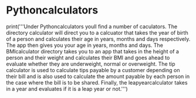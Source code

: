 # Pythoncalculators
print('''Under Pythoncalculators youll find a number of caculators. 
The directory calculator will direct you to a calcuator that takes the year of birth of a person and calculates their age in years, months and days respectively.
The app then gives you your age in years, months and days.
The BMIcalculator directory takes you to an app that takes in the height of a person and their weight and calculates their BMI and goes ahead to evaluate whether they are underweight, normal or overweight.
The tip calculator is used to calculate tips payable by a customer depending on their bill and is also used to calculate the amount payable by each person in the case where the bill is to be shared.
Finally, the leapyearcalculator takes in a year and evaluates if it is a leap year or not.''')
